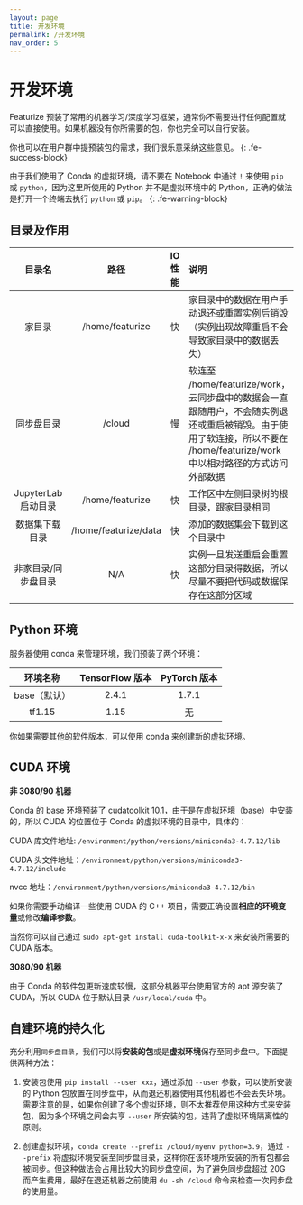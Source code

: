 ```yaml
---
layout: page
title: 开发环境
permalink: /开发环境
nav_order: 5
---
```


# 开发环境

Featurize 预装了常用的机器学习/深度学习框架，通常你不需要进行任何配置就可以直接使用。如果机器没有你所需要的包，你也完全可以自行安装。

你也可以在用户群中提预装包的需求，我们很乐意采纳这些意见。
{: .fe-success-block}

由于我们使用了 Conda 的虚拟环境，请不要在 Notebook 中通过 `!` 来使用 `pip` 或 `python`，因为这里所使用的 Python 并不是虚拟环境中的 Python，正确的做法是打开一个终端去执行 `python` 或 `pip`。
{: .fe-warning-block}

## 目录及作用

|   目录名        |  路径         |  IO 性能  | 说明  |
|:-------------:  | :------------------: | :------------------: | :------------------ |
|    家目录        |  /home/featurize  |  快  | 家目录中的数据在用户手动退还或重置实例后销毁（实例出现故障重启不会导致家目录中的数据丢失） |
|    同步盘目录   |  /cloud  | 慢 | 软连至 /home/featurize/work，云同步盘中的数据会一直跟随用户，不会随实例退还或重启被销毁。由于使用了软连接，所以不要在 /home/featurize/work 中以相对路径的方式访问外部数据 |
|    JupyterLab 启动目录   |  /home/featurize  | 快 |  工作区中左侧目录树的根目录，跟家目录相同 |
|    数据集下载目录   |  /home/featurize/data  | 快 | 添加的数据集会下载到这个目录中 |
|    非家目录/同步盘目录   |  N/A  | 快 | 实例一旦发送重启会重置这部分目录得数据，所以尽量不要把代码或数据保存在这部分区域  |

## Python 环境

服务器使用 conda 来管理环境，我们预装了两个环境：

|   环境名称        |  TensorFlow 版本         |  PyTorch 版本  |
|:-------------:  | :------------------: | :------------------: |
|  base（默认）     |  2.4.1  | 1.7.1 |
|  tf1.15     |  1.15  | 无 |

你如果需要其他的软件版本，可以使用 conda 来创建新的虚拟环境。

## CUDA 环境

**非 3080/90 机器**

Conda 的 base 环境预装了 cudatoolkit 10.1，由于是在虚拟环境（base）中安装的，所以 CUDA 的位置位于 Conda 的虚拟环境的目录中，具体的：

CUDA 库文件地址: `/environment/python/versions/miniconda3-4.7.12/lib`

CUDA 头文件地址：`/environment/python/versions/miniconda3-4.7.12/include`

nvcc 地址：`/environment/python/versions/miniconda3-4.7.12/bin`

如果你需要手动编译一些使用 CUDA 的 C++ 项目，需要正确设置**相应的环境变量**或修改**编译参数**。

当然你可以自己通过 `sudo apt-get install cuda-toolkit-x-x` 来安装所需要的 CUDA 版本。

**3080/90 机器**

由于 Conda 的软件包更新速度较慢，这部分机器平台使用官方的 apt 源安装了 CUDA，所以 CUDA 位于默认目录 `/usr/local/cuda` 中。

## 自建环境的持久化

充分利用`同步盘目录`，我们可以将**安装的包**或是**虚拟环境**保存至同步盘中。下面提供两种方法：

1. 安装包使用 `pip install --user xxx`，通过添加 `--user` 参数，可以使所安装的 Python 包放置在同步盘中，从而退还机器使用其他机器也不会丢失环境。需要注意的是，如果你创建了多个虚拟环境，则不太推荐使用这种方式来安装包，因为多个环境之间会共享 `--user` 所安装的包，违背了虚拟环境隔离性的原则。

2. 创建虚拟环境，`conda create --prefix /cloud/myenv python=3.9`，通过 `--prefix` 将虚拟环境安装至同步盘目录，这样你在该环境所安装的所有包都会被同步。但这种做法会占用比较大的同步盘空间，为了避免同步盘超过 20G 而产生费用，最好在退还机器之前使用 `du -sh /cloud` 命令来检查一次同步盘的使用量。
